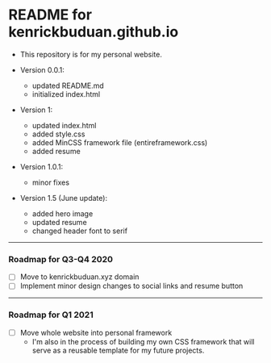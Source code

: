 # README for kenrickbuduan.github.io

* This repository is for my personal website.

* Version 0.0.1:
  - updated README.md
  - initialized index.html

* Version 1:
  - updated index.html
  - added style.css
  - added MinCSS framework file (entireframework.css)
  - added resume

* Version 1.0.1:
  - minor fixes

* Version 1.5 (June update):
  - added hero image
  - updated resume
  - changed header font to serif

---
### Roadmap for Q3-Q4 2020
- [ ] Move to kenrickbuduan.xyz domain
- [ ] Implement minor design changes to social links and resume button

---
### Roadmap for Q1 2021
- [ ] Move whole website into personal framework
  - I'm also in the process of building my own CSS framework that will serve as a reusable template for my future projects.
